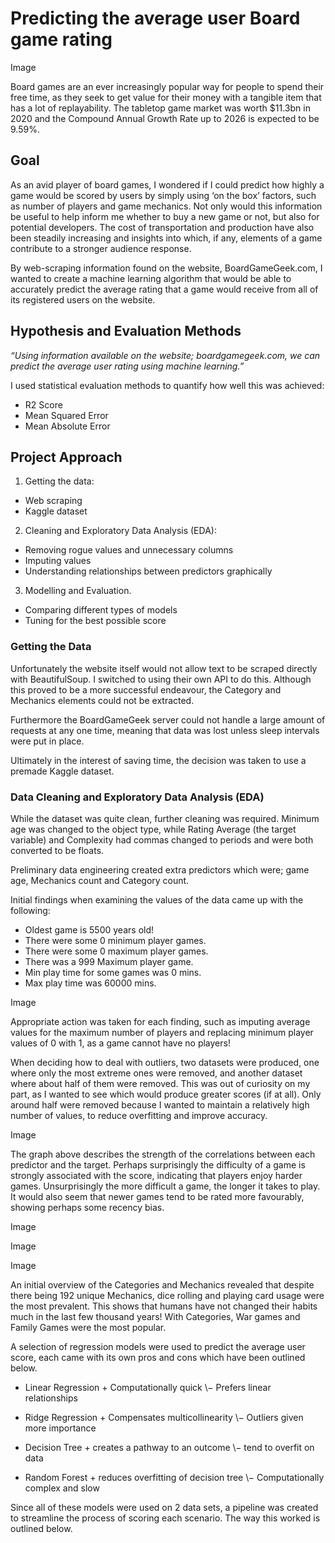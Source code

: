 # Predicting the average user Board game rating

Image

Board games are an ever increasingly popular way for people to spend their free time, as they seek to get value for their money with a tangible item that has a lot of replayability. The tabletop game market was worth $11.3bn in 2020 and the Compound Annual Growth Rate up to 2026 is expected to be 9.59%.

## Goal

As an avid player of board games, I wondered if I could predict how highly a game would be scored by users by simply using ‘on the box’ factors, such as number of players and game mechanics. Not only would this information be useful to help inform me whether to buy a new game or not, but also for potential developers. The cost of transportation and production have also been steadily increasing and insights into which, if any, elements of a game contribute to a stronger audience response.

By web-scraping information found on the website, BoardGameGeek.com, I wanted to create a machine learning algorithm that would be able to accurately predict the average rating that a game would receive from all of its registered users on the website. 

## Hypothesis and Evaluation Methods

_“Using information available on the website; boardgamegeek.com, we can predict the average user rating using machine learning.”_

I used statistical evaluation methods to quantify how well this was achieved: 
- R2 Score
- Mean Squared Error
- Mean Absolute Error

## Project Approach

1. Getting the data:
- Web scraping
- Kaggle dataset

2. Cleaning and Exploratory Data Analysis (EDA):
- Removing rogue values and unnecessary columns
- Imputing values
- Understanding relationships between predictors graphically

3. Modelling and Evaluation.
- Comparing different types of models
- Tuning for the best possible score

### Getting the Data

Unfortunately the website itself would not allow text to be scraped directly with BeautifulSoup. I switched to using their own API to do this. Although this proved to be a more successful endeavour, the Category and Mechanics elements could not be extracted. 

Furthermore the BoardGameGeek server could not handle a large amount of requests at any one time, meaning that data was lost unless sleep intervals were put in place.

Ultimately in the interest of saving time, the decision was taken to use a premade Kaggle dataset. 

### Data Cleaning and Exploratory Data Analysis (EDA)

While the dataset was quite clean, further cleaning was required. Minimum age was changed to the object type, while Rating Average (the target variable) and Complexity had commas changed to periods and were both converted to be floats.

Preliminary data engineering created extra predictors which were; game age, Mechanics count and Category count.

Initial findings when examining the values of the data came up with the following:
- Oldest game is 5500 years old!
- There were some 0 minimum player games.
- There were some 0 maximum player games.
- There was a 999 Maximum player game.
- Min play time for some games was 0 mins.
- Max play time was 60000 mins.

Image

Appropriate action was taken for each finding, such as imputing average values for the maximum number of players and replacing minimum player values of 0 with 1, as a game cannot have no players!

When deciding how to deal with outliers, two datasets were produced, one where only the most extreme ones were removed, and another dataset where about half of them were removed. This was out of curiosity on my part, as I wanted to see which would produce greater scores (if at all). Only around half were removed because I wanted to maintain a relatively high number of values, to reduce overfitting and improve accuracy.

Image

The graph above describes the strength of the correlations between each predictor and the target. Perhaps surprisingly the difficulty of a game is strongly associated with the score, indicating that players enjoy harder games. Unsurprisingly the more difficult a game, the longer it takes to play. It would also seem that newer games tend to be rated more favourably, showing perhaps some recency bias. 

Image

Image

Image

An initial overview of the Categories and Mechanics revealed that despite there being 192 unique Mechanics, dice rolling and playing card usage were the most prevalent. This shows that humans have not changed their habits much in the last few thousand years! With Categories, War games and Family Games were the most popular.

A selection of regression models were used to predict the average user score, each came with its own pros and cons which have been outlined below.
- Linear Regression
  \+ Computationally quick
  \− Prefers linear relationships
  
- Ridge Regression
  \+ Compensates multicollinearity
  \− Outliers given more importance
  
 - Decision Tree
  \+ creates a pathway to an outcome
  \− tend to overfit on data
  
- Random Forest
  \+ reduces overfitting of decision tree
  \− Computationally complex and slow

Since all of these models were used on 2 data sets, a pipeline was created to streamline the process of scoring each scenario. The way this worked is outlined below.
